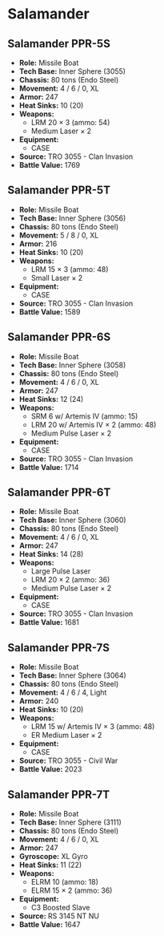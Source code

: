 # Salamander
## Salamander PPR-5S
- **Role:** Missile Boat
- **Tech Base:** Inner Sphere (3055)
- **Chassis:** 80 tons (Endo Steel)
- **Movement:** 4 / 6 / 0, XL
- **Armor:** 247
- **Heat Sinks:** 10 (20)
- **Weapons:**
  - LRM 20 × 3 (ammo: 54)
  - Medium Laser × 2
- **Equipment:**
  - CASE
- **Source:** TRO 3055 - Clan Invasion
- **Battle Value:** 1769

## Salamander PPR-5T
- **Role:** Missile Boat
- **Tech Base:** Inner Sphere (3056)
- **Chassis:** 80 tons (Endo Steel)
- **Movement:** 5 / 8 / 0, XL
- **Armor:** 216
- **Heat Sinks:** 10 (20)
- **Weapons:**
  - LRM 15 × 3 (ammo: 48)
  - Small Laser × 2
- **Equipment:**
  - CASE
- **Source:** TRO 3055 - Clan Invasion
- **Battle Value:** 1589

## Salamander PPR-6S
- **Role:** Missile Boat
- **Tech Base:** Inner Sphere (3058)
- **Chassis:** 80 tons (Endo Steel)
- **Movement:** 4 / 6 / 0, XL
- **Armor:** 247
- **Heat Sinks:** 12 (24)
- **Weapons:**
  - SRM 6 w/ Artemis IV (ammo: 15)
  - LRM 20 w/ Artemis IV × 2 (ammo: 48)
  - Medium Pulse Laser × 2
- **Equipment:**
  - CASE
- **Source:** TRO 3055 - Clan Invasion
- **Battle Value:** 1714

## Salamander PPR-6T
- **Role:** Missile Boat
- **Tech Base:** Inner Sphere (3060)
- **Chassis:** 80 tons (Endo Steel)
- **Movement:** 4 / 6 / 0, XL
- **Armor:** 247
- **Heat Sinks:** 14 (28)
- **Weapons:**
  - Large Pulse Laser
  - LRM 20 × 2 (ammo: 36)
  - Medium Pulse Laser × 2
- **Equipment:**
  - CASE
- **Source:** TRO 3055 - Clan Invasion
- **Battle Value:** 1681

## Salamander PPR-7S
- **Role:** Missile Boat
- **Tech Base:** Inner Sphere (3064)
- **Chassis:** 80 tons (Endo Steel)
- **Movement:** 4 / 6 / 4, Light
- **Armor:** 240
- **Heat Sinks:** 10 (20)
- **Weapons:**
  - LRM 15 w/ Artemis IV × 3 (ammo: 48)
  - ER Medium Laser × 2
- **Equipment:**
  - CASE
- **Source:** TRO 3055 - Civil War
- **Battle Value:** 2023

## Salamander PPR-7T
- **Role:** Missile Boat
- **Tech Base:** Inner Sphere (3111)
- **Chassis:** 80 tons (Endo Steel)
- **Movement:** 4 / 6 / 0, XL
- **Armor:** 247
- **Gyroscope:** XL Gyro
- **Heat Sinks:** 11 (22)
- **Weapons:**
  - ELRM 10 (ammo: 18)
  - ELRM 15 × 2 (ammo: 36)
- **Equipment:**
  - C3 Boosted Slave
- **Source:** RS 3145 NT NU
- **Battle Value:** 1647

